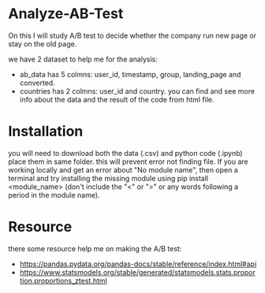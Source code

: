 # Analyze-AB-Test
On this I will study A/B test to decide whether the company run new page or stay on the old page.

we have 2 dataset to help me for the analysis:
* ab_data has 5 colmns: user_id, timestamp, group, landing_page and converted.
* countries has 2 colmns: user_id and country.
you can find and see more info about the data and the result of the code from html file.

# Installation
you will need to download both the data (.csv) and python code (.ipynb) place them in same folder. this will prevent error not finding file.
If you are working locally and get an error about "No module name", then open a terminal and try installing the missing module using pip install <module_name> (don't
include the "<" or ">" or any words following a period in the module name).

# Resource
there some resource help me on making the A/B test:
* https://pandas.pydata.org/pandas-docs/stable/reference/index.html#api
* https://www.statsmodels.org/stable/generated/statsmodels.stats.proportion.proportions_ztest.html

